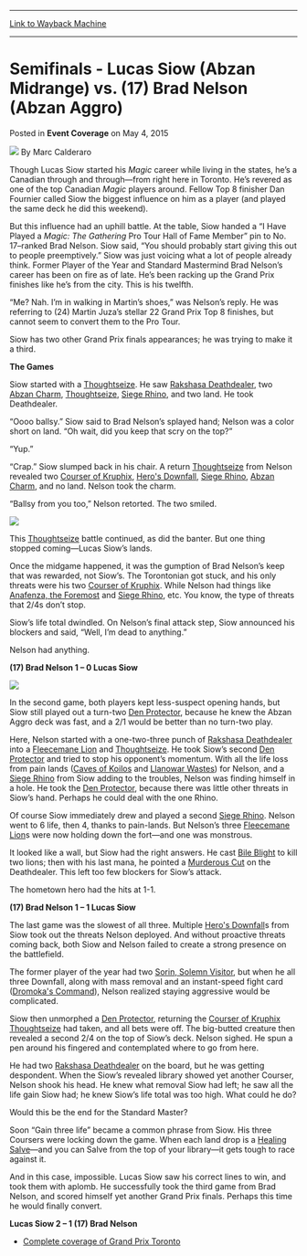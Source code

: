 
---
[Link to Wayback Machine](https://web.archive.org/web/20171030132136/https://magic.wizards.com/en/events/coverage/gptor15/semifinals-lucas-siow-vs-brad-nelson-2015-05-03)

[_metadata_:author]:- "Marc Calderaro"
[_metadata_:description]:- "Though Lucas Siow started his Magic career while living in the states, he’s a Canadian through and through—from right here in Toronto. He’s revered as one of the top Canadian Magic players around. Fellow Top 8 finisher Dan Fournier called Siow the biggest influence on him as a player (and played the same deck he did this weekend)."
[_metadata_:generator]:- "Drupal 7 (http://drupal.org)"
[_metadata_:node]:- "382546"
[_metadata_:path_date]:- "2015-05-03"
[_metadata_:publish_date]:- "2015-05-04"
[_metadata_:source]:- "div-main-content"
[_metadata_:title]:- "Semifinals - Lucas Siow (Abzan Midrange) vs. (17) Brad Nelson (Abzan Aggro)"
[_metadata_:wayback_capture_timestamp]:- "2017-10-30 13:21:36"
[_metadata_:wayback_raw_url]:- "https://web.archive.org/web/20171030132136id_/https://magic.wizards.com/en/events/coverage/gptor15/semifinals-lucas-siow-vs-brad-nelson-2015-05-03"
[_metadata_:wayback_url]:- "https://magic.wizards.com/en/events/coverage/gptor15/semifinals-lucas-siow-vs-brad-nelson-2015-05-03"
---


Semifinals - Lucas Siow (Abzan Midrange) vs. (17) Brad Nelson (Abzan Aggro)
===========================================================================



 Posted in **Event Coverage**
 on May 4, 2015 






![](https://media.magic.wizards.com/styles/auth_small/public/images/person/calderaro.jpg)
By Marc Calderaro











Though Lucas Siow started his *Magic* career while living in the states, he’s a Canadian through and through—from right here in Toronto. He’s revered as one of the top Canadian *Magic* players around. Fellow Top 8 finisher Dan Fournier called Siow the biggest influence on him as a player (and played the same deck he did this weekend).



But this influence had an uphill battle. At the table, Siow handed a “I Have Played a *Magic: The Gathering* Pro Tour Hall of Fame Member” pin to No. 17­–ranked Brad Nelson. Siow said, “You should probably start giving this out to people preemptively.” Siow was just voicing what a lot of people already think. Former Player of the Year and Standard Mastermind Brad Nelson’s career has been on fire as of late. He’s been racking up the Grand Prix finishes like he’s from the city. This is his twelfth.



“Me? Nah. I’m in walking in Martin’s shoes,” was Nelson’s reply. He was referring to (24) Martin Juza’s stellar 22 Grand Prix Top 8 finishes, but cannot seem to convert them to the Pro Tour.



Siow has two other Grand Prix finals appearances; he was trying to make it a third.



**The Games**



Siow started with a [Thoughtseize](http://gatherer.wizards.com/Pages/Card/Details.aspx?name=Thoughtseize). He saw [Rakshasa Deathdealer](http://gatherer.wizards.com/Pages/Card/Details.aspx?name=Rakshasa+Deathdealer), two [Abzan Charm](http://gatherer.wizards.com/Pages/Card/Details.aspx?name=Abzan+Charm), [Thoughtseize](http://gatherer.wizards.com/Pages/Card/Details.aspx?name=Thoughtseize), [Siege Rhino](http://gatherer.wizards.com/Pages/Card/Details.aspx?name=Siege+Rhino), and two land. He took Deathdealer.



“Oooo ballsy.” Siow said to Brad Nelson’s splayed hand; Nelson was a color short on land. “Oh wait, did you keep that scry on the top?”



“Yup.”



“Crap.” Siow slumped back in his chair. A return [Thoughtseize](http://gatherer.wizards.com/Pages/Card/Details.aspx?name=Thoughtseize) from Nelson revealed two [Courser of Kruphix](http://gatherer.wizards.com/Pages/Card/Details.aspx?name=Courser+of+Kruphix), [Hero's Downfall](http://gatherer.wizards.com/Pages/Card/Details.aspx?name=Hero%27s+Downfall), [Siege Rhino](http://gatherer.wizards.com/Pages/Card/Details.aspx?name=Siege+Rhino), [Abzan Charm](http://gatherer.wizards.com/Pages/Card/Details.aspx?name=Abzan+Charm), and no land. Nelson took the charm.



“Ballsy from you too,” Nelson retorted. The two smiled.


![](https://media.wizards.com/2015/events/gpsao15/SF---Brad-Nelson.jpg)



This [Thoughtseize](http://gatherer.wizards.com/Pages/Card/Details.aspx?name=Thoughtseize) battle continued, as did the banter. But one thing stopped coming—Lucas Siow’s lands.



Once the midgame happened, it was the gumption of Brad Nelson’s keep that was rewarded, not Siow’s. The Torontonian got stuck, and his only threats were his two [Courser of Kruphix](http://gatherer.wizards.com/Pages/Card/Details.aspx?name=Courser+of+Kruphix). While Nelson had things like [Anafenza, the Foremost](http://gatherer.wizards.com/Pages/Card/Details.aspx?name=Anafenza%2C+the+Foremost) and [Siege Rhino](http://gatherer.wizards.com/Pages/Card/Details.aspx?name=Siege+Rhino), etc. You know, the type of threats that 2/4s don’t stop.



Siow’s life total dwindled. On Nelson’s final attack step, Siow announced his blockers and said, “Well, I’m dead to anything.”



Nelson had anything.



**(17) Brad Nelson 1 – 0 Lucas Siow**


![](https://media.wizards.com/2015/events/gptor15/SF---Lucas-Siow.jpg)



In the second game, both players kept less-suspect opening hands, but Siow still played out a turn-two [Den Protector](http://gatherer.wizards.com/Pages/Card/Details.aspx?name=Den+Protector), because he knew the Abzan Aggro deck was fast, and a 2/1 would be better than no turn-two play.



Here, Nelson started with a one-two-three punch of [Rakshasa Deathdealer](http://gatherer.wizards.com/Pages/Card/Details.aspx?name=Rakshasa+Deathdealer) into a [Fleecemane Lion](http://gatherer.wizards.com/Pages/Card/Details.aspx?name=Fleecemane+Lion) and [Thoughtseize](http://gatherer.wizards.com/Pages/Card/Details.aspx?name=Thoughtseize). He took Siow’s second [Den Protector](http://gatherer.wizards.com/Pages/Card/Details.aspx?name=Den+Protector) and tried to stop his opponent’s momentum. With all the life loss from pain lands ([Caves of Koilos](http://gatherer.wizards.com/Pages/Card/Details.aspx?name=Caves+of+Koilos) and [Llanowar Wastes](http://gatherer.wizards.com/Pages/Card/Details.aspx?name=Llanowar+Wastes)) for Nelson, and a [Siege Rhino](http://gatherer.wizards.com/Pages/Card/Details.aspx?name=Siege+Rhino) from Siow adding to the troubles, Nelson was finding himself in a hole. He took the [Den Protector](http://gatherer.wizards.com/Pages/Card/Details.aspx?name=Den+Protector), because there was little other threats in Siow’s hand. Perhaps he could deal with the one Rhino.



Of course Siow immediately drew and played a second [Siege Rhino](http://gatherer.wizards.com/Pages/Card/Details.aspx?name=Siege+Rhino). Nelson went to 6 life, then 4, thanks to pain-lands. But Nelson’s three [Fleecemane Lion](http://gatherer.wizards.com/Pages/Card/Details.aspx?name=Fleecemane+Lion)s were now holding down the fort—and one was monstrous.



It looked like a wall, but Siow had the right answers. He cast [Bile Blight](http://gatherer.wizards.com/Pages/Card/Details.aspx?name=Bile+Blight) to kill two lions; then with his last mana, he pointed a [Murderous Cut](http://gatherer.wizards.com/Pages/Card/Details.aspx?name=Murderous+Cut) on the Deathdealer. This left too few blockers for Siow’s attack.



The hometown hero had the hits at 1-1.



**(17) Brad Nelson 1 – 1 Lucas Siow**



The last game was the slowest of all three. Multiple [Hero's Downfall](http://gatherer.wizards.com/Pages/Card/Details.aspx?name=Hero%27s+Downfall)s from Siow took out the threats Nelson deployed. And without proactive threats coming back, both Siow and Nelson failed to create a strong presence on the battlefield.



The former player of the year had two [Sorin, Solemn Visitor](http://gatherer.wizards.com/Pages/Card/Details.aspx?name=Sorin%2C+Solemn+Visitor), but when he all three Downfall, along with mass removal and an instant-speed fight card ([Dromoka's Command](http://gatherer.wizards.com/Pages/Card/Details.aspx?name=Dromoka%27s+Command)), Nelson realized staying aggressive would be complicated.



Siow then unmorphed a [Den Protector](http://gatherer.wizards.com/Pages/Card/Details.aspx?name=Den+Protector), returning the [Courser of Kruphix](http://gatherer.wizards.com/Pages/Card/Details.aspx?name=Courser+of+Kruphix) [Thoughtseize](http://gatherer.wizards.com/Pages/Card/Details.aspx?name=Thoughtseize) had taken, and all bets were off. The big-butted creature then revealed a second 2/4 on the top of Siow’s deck. Nelson sighed. He spun a pen around his fingered and contemplated where to go from here.



He had two [Rakshasa Deathdealer](http://gatherer.wizards.com/Pages/Card/Details.aspx?name=Rakshasa+Deathdealer) on the board, but he was getting despondent. When the Siow’s revealed library showed yet another Courser, Nelson shook his head. He knew what removal Siow had left; he saw all the life gain Siow had; he knew Siow’s life total was too high. What could he do?



Would this be the end for the Standard Master?



Soon “Gain three life” became a common phrase from Siow. His three Coursers were locking down the game. When each land drop is a [Healing Salve](http://gatherer.wizards.com/Pages/Card/Details.aspx?name=Healing+Salve)—and you can Salve from the top of your library—it gets tough to race against it.



And in this case, impossible. Lucas Siow saw his correct lines to win, and took them with aplomb. He successfully took the third game from Brad Nelson, and scored himself yet another Grand Prix finals. Perhaps this time he would finally convert.



**Lucas Siow 2 – 1 (17) Brad Nelson**


* [Complete coverage of Grand Prix Toronto](/node/380921)






